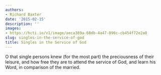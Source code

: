 ```yaml
---
authors:
- Richard Baxter
date: '2015-02-15'
description: ''
images:
- https://hcti.io/v1/image/aeca389a-68db-4a47-896c-cb454f72e2a8
slug: singles-in-the-service-of-god
title: Singles in the Service of God
---
```


O that single persons knew (for the most part) the preciousness of their leisure, and how free they are to attend the service of God, and learn his Word, in comparison of the married.